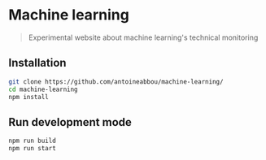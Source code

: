 # Machine learning 
> Experimental website about machine learning's technical monitoring 

## Installation

```sh
git clone https://github.com/antoineabbou/machine-learning/
cd machine-learning
npm install 
```

## Run development mode
```sh
npm run build
npm run start
```
